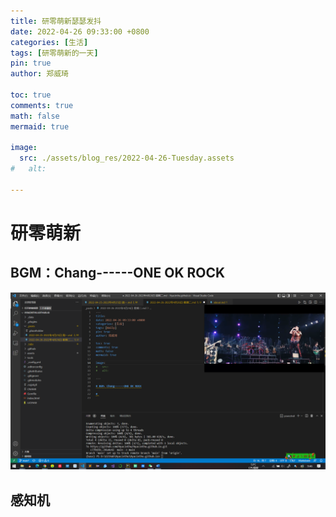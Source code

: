 ```yaml
---
title: 研零萌新瑟瑟发抖
date: 2022-04-26 09:33:00 +0800
categories: [生活]
tags: [研零萌新的一天]
pin: true
author: 郑威琦

toc: true
comments: true
math: false
mermaid: true

image:
  src: ./assets/blog_res/2022-04-26-Tuesday.assets
#   alt: 

---
```

# 研零萌新

## BGM：Chang------ONE OK ROCK
![BGM](../assets/blog_res/2022-04-26-Tuesday.assets/Morning.png)

## 感知机
